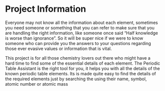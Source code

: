 # Project Information

Everyone may not know all the information about each element, sometimes you need someone or something that you can refer to make sure that you are handling the right information, like someone once said “Half knowledge is worse than ignorance”. So it will be super nice if we were to know someone who can provide you the answers to your questions regarding those ever evasive values or information that is vital.

This project is for all those chemistry lovers out there who might have a hard time to find some of the essential details of each element. The Periodic Table Assistant is the right tool for you, it helps you with all the details of the known periodic table elements. Its is made quite easy to find the details of the required elements just by searching the using their name, symbol, atomic number or atomic mass
